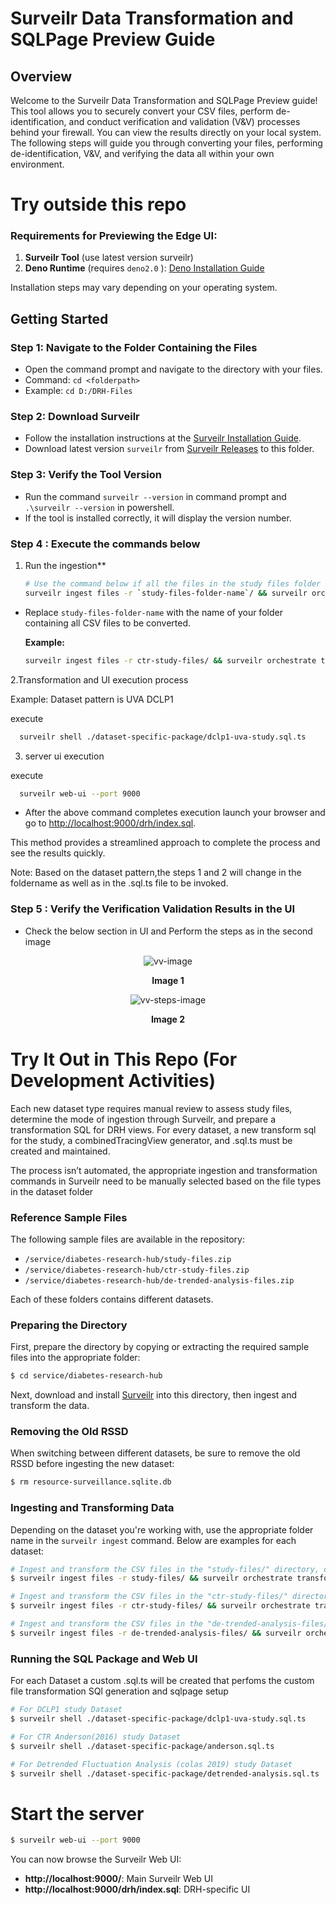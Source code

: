 # Surveilr Data Transformation and SQLPage Preview Guide

## Overview

Welcome to the Surveilr Data Transformation and SQLPage Preview guide! This tool
allows you to securely convert your CSV files, perform de-identification, and
conduct verification and validation (V&V) processes behind your firewall. You
can view the results directly on your local system. The following steps will
guide you through converting your files, performing de-identification, V&V, and
verifying the data all within your own environment.


# Try outside this repo

### Requirements for Previewing the Edge UI:

1. **Surveilr Tool** (use latest version surveilr)
2. **Deno Runtime** (requires `deno2.0` ):
   [Deno Installation Guide](https://docs.deno.com/runtime/manual/getting_started/installation/)

Installation steps may vary depending on your operating system.

## Getting Started

### Step 1: Navigate to the Folder Containing the Files

- Open the command prompt and navigate to the directory with your files.
- Command: `cd <folderpath>`
- Example: `cd D:/DRH-Files`

### Step 2: Download Surveilr

- Follow the installation instructions at the
  [Surveilr Installation Guide](https://docs.opsfolio.com/surveilr/how-to/installation-guide).
- Download latest version `surveilr` from
  [Surveilr Releases](https://github.com/opsfolio/releases.opsfolio.com/releases)
  to this folder.

### Step 3: Verify the Tool Version

- Run the command `surveilr --version` in command prompt and
  `.\surveilr --version` in powershell.
- If the tool is installed correctly, it will display the version number.

### Step 4 : Execute the commands below

1. Run the ingestion**

   ```bash
   # Use the command below if all the files in the study files folder are of type CSV 
   surveilr ingest files -r `study-files-folder-name`/ && surveilr orchestrate transform-csv
   ```

- Replace `study-files-folder-name` with the name of your folder containing all CSV files to
  be converted.

  **Example:**

  ```bash
  surveilr ingest files -r ctr-study-files/ && surveilr orchestrate transform-csv
  ```
2.Transformation and UI execution process

Example: Dataset pattern is UVA DCLP1

execute 

```bash
  surveilr shell ./dataset-specific-package/dclp1-uva-study.sql.ts
```
3. server ui execution

execute 

```bash
  surveilr web-ui --port 9000

```
  - After the above command completes execution launch your browser and go to
    [http://localhost:9000/drh/index.sql](http://localhost:9000/drh/index.sql).

  This method provides a streamlined approach to complete the process and see
  the results quickly.

Note: Based on the dataset pattern,the steps 1 and 2 will change in the foldername as well as in the .sql.ts file to be invoked.

### Step 5 : Verify the Verification Validation Results in the UI

- Check the below section in UI and Perform the steps as in the second image

<p align="center">
   <img src="../diabetes-research-hub/assets/vv-image.png" alt="vv-image">
  </p>

<p align="center"><b>Image 1</b></p>

<p align="center">
   <img src="../diabetes-research-hub/assets/vv-step-img.png" alt="vv-steps-image">
  </p>

<p align="center"><b>Image 2</b></p>



# Try It Out in This Repo (For Development Activities)

Each new dataset type requires manual review to assess study files, determine the mode of ingestion through Surveilr, and prepare a transformation SQL for DRH views. For every dataset, a new transform sql for the study, a combinedTracingView generator, and <studyName>.sql.ts must be created and maintained.

The process isn’t automated, the appropriate ingestion and transformation commands in Surveilr need to be manually selected based on the file types in the dataset folder

### Reference Sample Files

The following sample files are available in the repository:

- `/service/diabetes-research-hub/study-files.zip`
- `/service/diabetes-research-hub/ctr-study-files.zip`
- `/service/diabetes-research-hub/de-trended-analysis-files.zip`

Each of these folders contains different datasets.

### Preparing the Directory

First, prepare the directory by copying or extracting the required sample files into the appropriate folder:

```bash
$ cd service/diabetes-research-hub
```

Next, download and install [Surveilr](https://docs.opsfolio.com/surveilr/how-to/installation-guide/) into this directory, then ingest and transform the data.

### Removing the Old RSSD

When switching between different datasets, be sure to remove the old RSSD before ingesting the new dataset:

```bash
$ rm resource-surveillance.sqlite.db
```

### Ingesting and Transforming Data

Depending on the dataset you're working with, use the appropriate folder name in the `surveilr ingest` command. Below are examples for each dataset:

```bash
# Ingest and transform the CSV files in the "study-files/" directory, creating resource-surveillance.sqlite.db
$ surveilr ingest files -r study-files/ && surveilr orchestrate transform-csv

# Ingest and transform the CSV files in the "ctr-study-files/" directory
$ surveilr ingest files -r ctr-study-files/ && surveilr orchestrate transform-csv

# Ingest and transform the CSV files in the "de-trended-analysis-files/" directory
$ surveilr ingest files -r de-trended-analysis-files/ && surveilr orchestrate transform-csv
```

### Running the SQL Package and Web UI

For each Dataset a custom <packagefilename>.sql.ts will be created that perfoms the custom file transformation SQl generation and sqlpage setup

```bash
# For DCLP1 study Dataset  
$ surveilr shell ./dataset-specific-package/dclp1-uva-study.sql.ts 
```


```bash
# For CTR Anderson(2016) study Dataset  
$ surveilr shell ./dataset-specific-package/anderson.sql.ts 
```

```bash
# For Detrended Fluctuation Analysis (colas 2019) study Dataset  
$ surveilr shell ./dataset-specific-package/detrended-analysis.sql.ts
```
# Start the server 

```bash
$ surveilr web-ui --port 9000
```


You can now browse the Surveilr Web UI:

- **http://localhost:9000/**: Main Surveilr Web UI
- **http://localhost:9000/drh/index.sql**: DRH-specific UI
